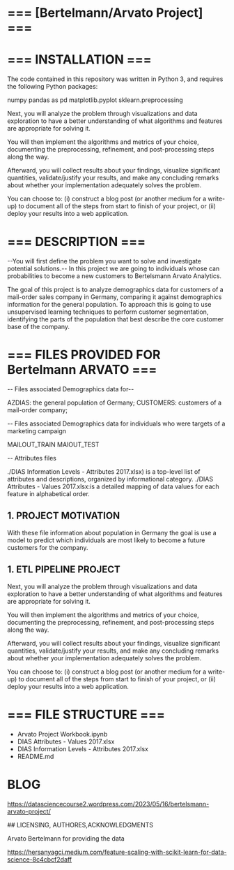 # === [Bertelmann/Arvato  Project] ===


# === INSTALLATION ===
The code contained in this repository was written in Python 3, and requires the following Python packages: 

numpy 
pandas as pd
matplotlib.pyplot 
sklearn.preprocessing





Next, you will analyze the problem through visualizations and data exploration to have a better understanding of what algorithms and features are appropriate for solving it.

You will then implement the algorithms and metrics of your choice, documenting the preprocessing, refinement, and post-processing steps along the way.

Afterward, you will collect results about your findings, visualize significant quantities, validate/justify your results, and make any concluding remarks about whether your implementation adequately solves the problem.

You can choose to: (i) construct a blog post (or another medium for a write-up) to document all of the steps from start to finish of your project, or (ii) deploy your results into a web application.


# === DESCRIPTION ===

--You will first define the problem you want to solve and investigate potential solutions.--
In this project we are going to  individuals whose can probabilities to become a new customers to  Bertelsmann Arvato Analytics. 


The goal of this project is to analyze demographics data for customers of a mail-order sales company in Germany, comparing it against demographics information for the general population. To approach this  is going to use  unsupervised learning techniques to perform customer segmentation, identifying the parts of the population that best describe the core customer base of the company. 


# === FILES PROVIDED FOR Bertelmann ARVATO ===

-- Files associated Demographics data  for--



AZDIAS:          the general population of Germany; 
CUSTOMERS:        customers of a mail-order company; 

-- Files associated Demographics data for individuals who were targets of a marketing campaign

MAILOUT_TRAIN
MAIOUT_TEST 

--  Attributes files

./DIAS Information Levels - Attributes 2017.xlsx) is a top-level list of attributes and descriptions, organized by informational category.
./DIAS Attributes - Values 2017.xlsx:is a detailed mapping of data values for each feature in alphabetical order.



## 1. PROJECT MOTIVATION

With these file information about population in Germany the goal is use a model to predict which individuals are most likely to become a future customers for the company.



## 1. ETL PIPELINE PROJECT 


Next, you will analyze the problem through visualizations and data exploration to have a better understanding of what algorithms and features are appropriate for solving it.

You will then implement the algorithms and metrics of your choice, documenting the preprocessing, refinement, and post-processing steps along the way.

Afterward, you will collect results about your findings, visualize significant quantities, validate/justify your results, and make any concluding remarks about whether your implementation adequately solves the problem.


You can choose to: (i) construct a blog post (or another medium for a write-up) to document all of the steps from start to finish of your project, or (ii) deploy your results into a web application.



# === FILE STRUCTURE ===


- Arvato Project Workbook.ipynb
- DIAS Attributes - Values 2017.xlsx
- DIAS Information Levels - Attributes 2017.xlsx
- README.md




# BLOG

https://datasciencecourse2.wordpress.com/2023/05/16/bertelsmann-arvato-project/

## LICENSING, AUTHORES,ACKNOWLEDGMENTS

Arvato Bertelmann for providing the data

https://hersanyagci.medium.com/feature-scaling-with-scikit-learn-for-data-science-8c4cbcf2daff



